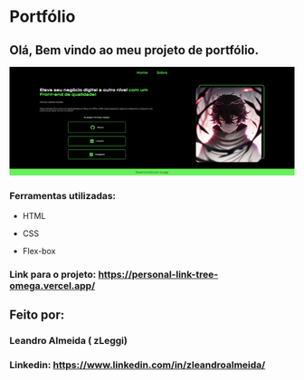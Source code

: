 
# Portfólio

## Olá, Bem vindo ao meu projeto de portfólio.

![image](img/readme.PNG)

### Ferramentas utilizadas:

* HTML

* CSS

* Flex-box

### Link para o projeto: https://personal-link-tree-omega.vercel.app/

## Feito por:
### Leandro Almeida ( zLeggi)
### Linkedin: https://www.linkedin.com/in/zleandroalmeida/
